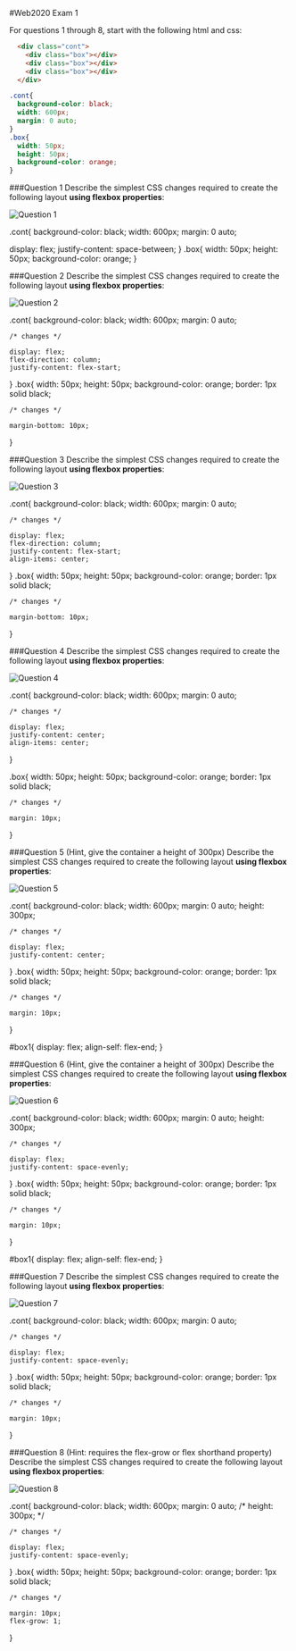 #Web2020 Exam 1

For questions 1 through 8, start with the following html and css:

```html
  <div class="cont">
    <div class="box"></div>
    <div class="box"></div>
    <div class="box"></div>
  </div>
```

```css
.cont{
  background-color: black;
  width: 600px;
  margin: 0 auto;
}
.box{
  width: 50px;
  height: 50px;
  background-color: orange;
}
```

###Question 1
Describe the simplest CSS changes required to create the following layout **using flexbox properties**:

![Question 1](q1.png)

.cont{
  background-color: black;
  width: 600px;
  margin: 0 auto;

  <!-- changes -->
  
  display: flex;
  justify-content: space-between;
}
.box{
  width: 50px;
  height: 50px;
  background-color: orange;
}

###Question 2
Describe the simplest CSS changes required to create the following layout **using flexbox properties**:

![Question 2](q2.png)

.cont{
    background-color: black;
    width: 600px;
    margin: 0 auto;

    /* changes */

    display: flex;
    flex-direction: column;
    justify-content: flex-start;
    
  }
  .box{
    width: 50px;
    height: 50px;
    background-color: orange;
    border: 1px solid black;

    /* changes */

    margin-bottom: 10px;
  }

###Question 3
Describe the simplest CSS changes required to create the following layout **using flexbox properties**:

![Question 3](q3.png)

.cont{
    background-color: black;
    width: 600px;
    margin: 0 auto;

    /* changes */

    display: flex;
    flex-direction: column;
    justify-content: flex-start;
    align-items: center;
    
  }
  .box{
    width: 50px;
    height: 50px;
    background-color: orange;
    border: 1px solid black;

    /* changes */

    margin-bottom: 10px;
  }

###Question 4
Describe the simplest CSS changes required to create the following layout **using flexbox properties**:

![Question 4](q4.png)

.cont{
    background-color: black;
    width: 600px;
    margin: 0 auto;

    /* changes */

    display: flex;
    justify-content: center;
    align-items: center;    
  }

  .box{
    width: 50px;
    height: 50px;
    background-color: orange;
    border: 1px solid black;

    /* changes */

    margin: 10px;

}

###Question 5
(Hint, give the container a height of 300px)
Describe the simplest CSS changes required to create the following layout **using flexbox properties**:

![Question 5](q5.png)

.cont{
    background-color: black;
    width: 600px;
    margin: 0 auto;
    height: 300px;

    /* changes */

    display: flex;
    justify-content: center;
 }
  .box{
    width: 50px;
    height: 50px;
    background-color: orange;
    border: 1px solid black;

    /* changes */

    margin: 10px;

}

#box1{
  display: flex;
  align-self: flex-end;
}

###Question 6
(Hint, give the container a height of 300px)
Describe the simplest CSS changes required to create the following layout **using flexbox properties**:

![Question 6](q6.png)

.cont{
    background-color: black;
    width: 600px;
    margin: 0 auto;
    height: 300px;

    /* changes */

    display: flex;
    justify-content: space-evenly;
 }
  .box{
    width: 50px;
    height: 50px;
    background-color: orange;
    border: 1px solid black;

    /* changes */

    margin: 10px;

}

#box1{
  display: flex;
  align-self: flex-end;
}

###Question 7
Describe the simplest CSS changes required to create the following layout **using flexbox properties**:

![Question 7](q7.png)

.cont{
    background-color: black;
    width: 600px;
    margin: 0 auto;
    
    /* changes */

    display: flex;
    justify-content: space-evenly;
 }
  .box{
    width: 50px;
    height: 50px;
    background-color: orange;
    border: 1px solid black;

    /* changes */

    margin: 10px;
}

###Question 8
(Hint: requires the flex-grow or flex shorthand property)
Describe the simplest CSS changes required to create the following layout **using flexbox properties**:

![Question 8](q8.png)

.cont{
    background-color: black;
    width: 600px;
    margin: 0 auto;
    /* height: 300px; */

    /* changes */

    display: flex;
    justify-content: space-evenly;
    
 }
  .box{
    width: 50px;
    height: 50px;
    background-color: orange;
    border: 1px solid black;

    /* changes */

    margin: 10px;
    flex-grow: 1;
}
